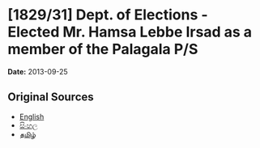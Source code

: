 # [1829/31] Dept. of Elections - Elected Mr. Hamsa Lebbe Irsad as a member of the Palagala P/S

**Date:** 2013-09-25

## Original Sources

- [English](https://documents.gov.lk/view/extra-gazettes/2013/9/1829-31_E.pdf)
- [සිංහල](https://documents.gov.lk/view/extra-gazettes/2013/9/1829-31_S.pdf)
- [தமிழ்](https://documents.gov.lk/view/extra-gazettes/2013/9/1829-31_T.pdf)
